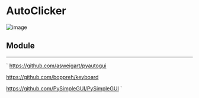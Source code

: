 # AutoClicker

![image](https://user-images.githubusercontent.com/70542011/128234932-069e0a78-5c06-4f65-84e1-75c5957c7451.png)

## Module
_________
`
https://github.com/asweigart/pyautogui

https://github.com/boppreh/keyboard

https://github.com/PySimpleGUI/PySimpleGUI
`
 
